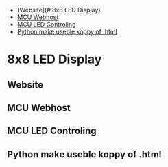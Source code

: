 - [Website](# 8x8 LED Display)
- [MCU Webhost]()
- [MCU LED Controling]()
- [Python make useble koppy of .html]()

# 8x8 LED Display
## Website
## MCU Webhost 
## MCU LED Controling
## Python make useble koppy of .html
